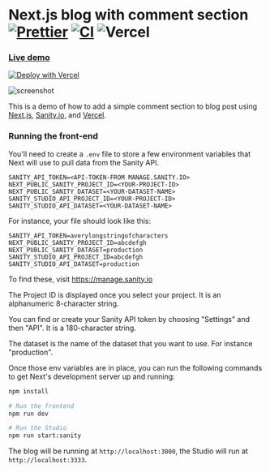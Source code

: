 # Next.js blog with comment section [![Prettier](https://github.com/sanity-io/sanity-template-nextjs-blog-comments/actions/workflows/prettier.yml/badge.svg?event=push)](https://github.com/sanity-io/sanity-template-nextjs-blog-comments/actions/workflows/prettier.yml) [![CI](https://github.com/sanity-io/sanity-template-nextjs-blog-comments/actions/workflows/ci.yml/badge.svg?event=push)](https://github.com/sanity-io/sanity-template-nextjs-blog-comments/actions/workflows/ci.yml) ![Vercel](https://vercelbadge.vercel.app/api/sanity-io/sanity-template-nextjs-blog-comments)

### [Live demo](https://template-nextjs-blog-comments.sanity.build/)

[![Deploy with Vercel](https://vercel.com/button)](https://vercel.com/new/clone?repository-url=https%3A%2F%2Fgithub.com%2Fsanity-io%2Fsanity-template-nextjs-blog-comments&project-name=sanity-next-blog-comments&repository-name=sanity-next-blog-comments&demo-title=Next.js%20Blog%20with%20Comments&demo-description=A%20Next.js%20%2B%20Sanity%20blog%20with%20comments%20stored%20in%20Studio%20via%20API%20routes.&demo-url=https%3A%2F%2Ftemplate-nextjs-blog-comments.sanity.build%2F&demo-image=https%3A%2F%2Fraw.githubusercontent.com%2Fsanity-io%2Fsanity-template-nextjs-blog-comments%2Fmain%2F.sanity-template%2Fassets%2Fpreview-image.jpg&integration-ids=oac_hb2LITYajhRQ0i4QznmKH7gx)

![screenshot](https://user-images.githubusercontent.com/81981/187021365-005d3f77-d145-4b29-9ea6-4da62414a810.png)

This is a demo of how to add a simple comment section to blog post using [Next.js](https://nextjs.org), [Sanity.io](https://www.sanity.io), and [Vercel](https://vercel.com).

### Running the front-end

You'll need to create a `.env` file to store a few environment variables that Next will use to pull data from the Sanity API.

```dotenv
SANITY_API_TOKEN=<API-TOKEN-FROM MANAGE.SANITY.IO>
NEXT_PUBLIC_SANITY_PROJECT_ID=<YOUR-PROJECT-ID>
NEXT_PUBLIC_SANITY_DATASET=<YOUR-DATASET-NAME>
SANITY_STUDIO_API_PROJECT_ID=<YOUR-PROJECT-ID>
SANITY_STUDIO_API_DATASET=<YOUR-DATASET-NAME>
```

For instance, your file should look like this:

```dotenv
SANITY_API_TOKEN=averylongstringofcharacters
NEXT_PUBLIC_SANITY_PROJECT_ID=abcdefgh
NEXT_PUBLIC_SANITY_DATASET=production
SANITY_STUDIO_API_PROJECT_ID=abcdefgh
SANITY_STUDIO_API_DATASET=production
```

To find these, visit https://manage.sanity.io

The Project ID is displayed once you select your project. It is an alphanumeric 8-character string.

You can find or create your Sanity API token by choosing "Settings" and then "API". It is a 180-character string.

The dataset is the name of the dataset that you want to use. For instance "production".

Once those env variables are in place, you can run the following commands to get Next's development server up and running:

```bash
npm install

# Run the frontend
npm run dev

# Run the Studio
npm run start:sanity
```

The blog will be running at `http://localhost:3000`, the Studio will run at `http://localhost:3333`.
